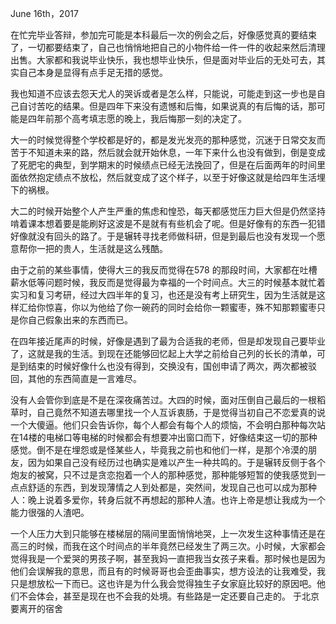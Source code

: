 June 16th，2017

在忙完毕业答辩，参加完可能是本科最后一次的例会之后，好像感觉真的要结束了，一切都要结束了，自己也悄悄地把自己的小物件给一件一件的收起来然后清理出售。大家都和我说毕业快乐，我也想毕业快乐，但是面对毕业后的无处可去，其实自己本身是显得有点手足无措的感觉。

我也知道不应该去怨天尤人的哭诉或者是怎么样，只能说，可能走到这一步也是自己自讨苦吃的结果。但是四年下来没有遗憾和后悔，如果说真的有后悔的话，那可能是四年前那个高考填志愿的晚上，我后悔那一刻的决定了。

大一的时候觉得整个学校都是好的，都是发光发亮的那种感觉，沉迷于日常交友而苦于不知道未来的路，然后就会就开始休息，一年下来什么也没有做到，倒是变成了死肥宅的典型，到学期末的时候绩点已经无法挽回了，但是在后面两年的时间里面依然抱定绩点不放松，然后就变成了这个样子，以至于好像这就是给四年生活埋下的祸根。

大二的时候开始整个人产生严重的焦虑和惶恐，每天都感觉压力巨大但是仍然坚持啃着课本想着要是能刷好这波是不是就有有些机会了呢。但是好像有的东西一犯错好像就没有回头的路了。于是辗转寻找老师做科研，但是到最后也没有发现一个愿意帮你一把的贵人，生活就是这么残酷。

由于之前的某些事情，使得大三的我反而觉得在578 的那段时间，大家都在吐槽薪水低等问题时候，我反而是觉得最为幸福的一个时间点。大三的时候基本就忙着实习和复习考研，经过大四半年的复习，也还是没有考上研究生，因为生活就是这样汇给你惊喜，你以为他给了你一碗药的同时会给你一颗蜜枣，殊不知那颗蜜枣只是你自己假象出来的东西而已。

在四年接近尾声的时候，好像是遇到了最为合适我的老师，但是却发现自己要毕业了，这就是我的生活。到现在还能够回忆起上大学之前给自己列的长长的清单，可是到结束的时候好像什么也没有得到，交换没有，国创申请了两次，两次都被驳回，其他的东西简直是一言难尽。

没有人会管你到底是不是在深夜痛苦过。大四的时候，面对压倒自己最后的一根稻草时，自己竟然不知道去哪里找一个人互诉衷肠，于是觉得当初自己不恋爱真的说一个大傻逼。他们只会告诉你，每个人都会有每个人的烦恼，不会明白那种每次站在14楼的电梯口等电梯的时候都会有想要冲出窗口而下，好像结束这一切的那种感觉。倒不是在埋怨或是怪某些人，毕竟我之前也和他们一样，是那个冷漠的朋友，因为如果自己没有经历过也确实是难以产生一种共鸣的。于是辗转反侧于各个炮友的被窝，只不过是贪恋抱着一个人的那种感觉，那种能够短暂的使我感觉到一点点舒适的东西，到发现薄情之人到处都是，突然间，发现自己也可以成为那种人：晚上说着多爱你，转身后就不再想起的那种人渣。也许上帝是想让我成为一个能力很强的人渣吧。

一个人压力大到只能够在楼梯层的隔间里面悄悄地哭，上一次发生这种事情还是在高三的时候，而我在这个时间点的半年竟然已经发生了两三次。小时候，大家都会觉得我是一个爱哭的男孩子啊，甚至我妈一直把我当女孩子来看。那时候也是因为他们会误解我的意思，而且有的时候哥哥也会歪曲事实，想方设法的让我难受，我只是想放松一下而已。这也许是为什么我会觉得独生子女家庭比较好的原因吧。他们不会体会，甚至是现在也不会我的处境。有些路是一定还要自己走的。
于北京要离开的宿舍